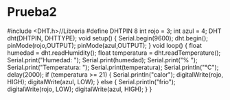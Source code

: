 # Prueba2
#include <DHT.h>//Libreria
#define DHTPIN 8 
int rojo = 3;
int azul = 4;
DHT dht(DHTPIN, DHTTYPE);
void setup() {
  Serial.begin(9600);
  dht.begin();
  pinMode(rojo,OUTPUT);
  pinMode(azul,OUTPUT);
}
void loop() {
  float humedad = dht.readHumidity();
  float temperatura = dht.readTemperature();
  Serial.print("Humedad: ");
  Serial.print(humedad);
  Serial.print("%  ");
  Serial.print("Temperatura: ");
  Serial.print(temperatura);
  Serial.println("°C");
  delay(2000);
  if (temperatura >= 21) {
    Serial.println("calor");
    digitalWrite(rojo, HIGH);
    digitalWrite(azul, LOW);
  } else {
    Serial.println("frio");
    digitalWrite(rojo, LOW);
    digitalWrite(azul, HIGH);
  }
}


